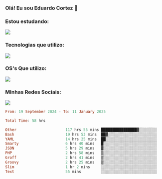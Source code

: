 ### Olá! Eu sou Eduardo Cortez 🤙


### Estou estudando: 

<p align="left">
  <a href="https://skillicons.dev">
    <img src="https://skillicons.dev/icons?i=kubernetes,terraform,redhat,go" />
  </a>
</p>

### Tecnologias que utilizo: 

<p align="left">
  <a href="https://skillicons.dev">
    <img src="https://skillicons.dev/icons?i=docker,mysql,postgres,git,aws,bash,jenkins,figma,grafana,nginx,notion,prometheus" />
  </a>
</p>

### OS's Que utilizo:

<p align="left">
  <a href="https://skillicons.dev">
    <img src="https://skillicons.dev/icons?i=linux,debian,ubuntu,apple" />
  </a>
</p>

### MInhas Redes Sociais:

<p align="left">
  <a href="https://skillicons.dev">
    <img src="https://skillicons.dev/icons?i=linkedin,github" />
  </a>
</p>

<!--START_SECTION:waka-->

```haskell
From: 19 September 2024 - To: 11 January 2025

Total Time: 58 hrs

Other                      117 hrs 55 mins ████████████████▓░░░░░░░░   67.03 %
Bash                       19 hrs 53 mins  ██▓░░░░░░░░░░░░░░░░░░░░░░   11.30 %
YAML                       14 hrs 25 mins  ██░░░░░░░░░░░░░░░░░░░░░░░   08.20 %
Smarty                     6 hrs 40 mins   █░░░░░░░░░░░░░░░░░░░░░░░░   03.80 %
JSON                       5 hrs 29 mins   ▓░░░░░░░░░░░░░░░░░░░░░░░░   03.12 %
PHP                        2 hrs 58 mins   ▒░░░░░░░░░░░░░░░░░░░░░░░░   01.69 %
Groff                      2 hrs 41 mins   ▒░░░░░░░░░░░░░░░░░░░░░░░░   01.53 %
Groovy                     2 hrs 25 mins   ▒░░░░░░░░░░░░░░░░░░░░░░░░   01.38 %
Slim                       1 hr 2 mins     ░░░░░░░░░░░░░░░░░░░░░░░░░   00.59 %
Text                       55 mins         ░░░░░░░░░░░░░░░░░░░░░░░░░   00.52 %
```

<!--END_SECTION:waka-->
